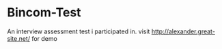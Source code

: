 # Bincom-Test
An interview assessment test i participated in. visit http://alexander.great-site.net/ for demo
